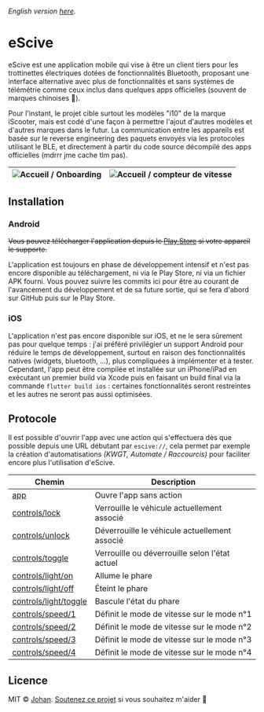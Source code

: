 ###### English version [here](https://github.com/johan-perso/escive/blob/main/README.md).

# eScive

eScive est une application mobile qui vise à être un client tiers pour les trottinettes électriques dotées de fonctionnalités Bluetooth, proposant une interface alternative avec plus de fonctionnalités et sans systèmes de télémétrie comme ceux inclus dans quelques apps officielles (souvent de marques chinoises 👀).

Pour l'instant, le projet cible surtout les modèles "i10" de la marque iScooter, mais est codé d'une façon à permettre l'ajout d'autres modèles et d'autres marques dans le futur.
La communication entre les appareils est basée sur le reverse engineering des paquets envoyés via les protocoles utilisant le BLE, et directement à partir du code source décompilé des apps officielles (mdrrr jme cache tlm pas).

| ![Accueil / Onboarding](https://r2.johanstick.fr/illustrationsdevs/escive/home_onboarding.png) | ![Accueil / compteur de vitesse](https://r2.johanstick.fr/illustrationsdevs/escive/home_speedometer.png) |
| --- | --- |

## Installation

### Android

~~Vous pouvez télécharger l'application depuis le [Play Store](https://play.google.com/store/apps/details?id=fr.johanstick.escive) si votre appareil le supporte.~~

L'application est toujours en phase de développement intensif et n'est pas encore disponible au téléchargement, ni via le Play Store, ni via un fichier APK fourni.
Vous pouvez suivre les commits ici pour être au courant de l'avancement du développement et de sa future sortie, qui se fera d'abord sur GitHub puis sur le Play Store.

### iOS

L'application n'est pas encore disponible sur iOS, et ne le sera sûrement pas pour quelque temps : j'ai préféré privilégier un support Android pour réduire le temps de développement, surtout en raison des fonctionnalités natives (widgets, bluetooth, ...), plus compliquées à implémenter et à tester.
Cependant, l'app peut être compilée et installée sur un iPhone/iPad en exécutant un premier build via Xcode puis en faisant un build final via la commande `flutter build ios` : certaines fonctionnalités seront restreintes et les autres ne seront pas aussi optimisées.

## Protocole

Il est possible d'ouvrir l'app avec une action qui s'effectuera dès que possible depuis une URL débutant par `escive://`, cela permet par exemple la création d'automatisations *(KWGT, Automate / Raccourcis)* pour faciliter encore plus l'utilisation d'eScive.

| Chemin                                                      | Description                                                         |
| ----------------------------------------------------------- | ------------------------------------------------------------------- |
| [app](escive://app)                                         | Ouvre l'app sans action                                             |
| [controls/lock](escive://controls/lock)                     | Verrouille le véhicule actuellement associé                         |
| [controls/unlock](escive://controls/unlock)                 | Déverrouille le véhicule actuellement associé                       |
| [controls/toggle](escive://controls/toggle)                 | Verrouille ou déverrouille selon l'état actuel                      |
| [controls/light/on](escive://controls/light/on)             | Allume le phare                                                     |
| [controls/light/off](escive://controls/light/off)           | Éteint le phare                                                     |
| [controls/light/toggle](escive://controls/light/toggle)     | Bascule l'état du phare                                             |
| [controls/speed/1](escive://controls/speed/1)               | Définit le mode de vitesse sur le mode n°1                          |
| [controls/speed/2](escive://controls/speed/2)               | Définit le mode de vitesse sur le mode n°2                          |
| [controls/speed/3](escive://controls/speed/3)               | Définit le mode de vitesse sur le mode n°3                          |
| [controls/speed/4](escive://controls/speed/4)               | Définit le mode de vitesse sur le mode n°4                          |

## Licence

MIT © [Johan](https://johanstick.fr). [Soutenez ce projet](https://johanstick.fr/#donate) si vous souhaitez m'aider 💙